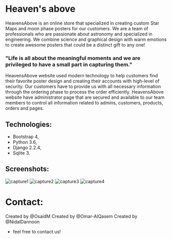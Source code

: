 # Heaven's above
HeavensAbove is an online store that specialized in creating custom Star Maps and  moon phase posters for our customers.
We are a team of professionals who are passionate about astronomy and specialized in engineering.
We combine science and graphical design with warm emotions to create awesome posters that could be a distinct gift to any one!
### "Life is all about the meaningful moments and we are privileged to have a small part in capturing them."
HeavensAbove website used modern technology to help customers find their favorite poster design and creating their accounts with high-level of security.
Our customers have to provide us with all necessary information through the ordering phase to process the order efficiently.
HeavensAbove website have administrator page that are secured and available to our team members to control all information related to admins, customers, products, orders and pages.

## Technologies:
* Bootstrap 4,
* Python 3.6,
* Django 2.2.4,
* Sqlite 3.

## Screenshots:
![capture1](./images/capture1.png)
![capture2](./images/capture2.png)
![capture3](./images/capture3.png)
![capture4](./images/capture4.png)


# Contact:
Created by @OsaidM
Created by @Omar-AlQasem
Created by @NidalDannoon
- feel free to contact us!

